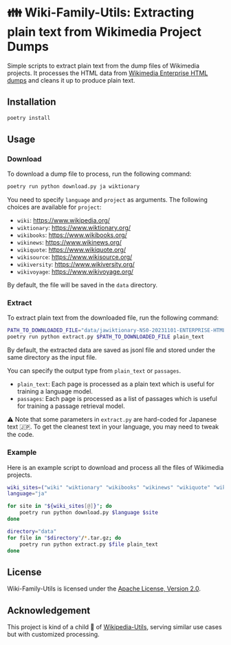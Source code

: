 # 👪 Wiki-Family-Utils: Extracting plain text from Wikimedia Project Dumps

Simple scripts to extract plain text from the dump files of Wikimedia projects.
It processes the HTML data from [Wikimedia Enterprise HTML dumps](https://dumps.wikimedia.org/other/enterprise_html/) and cleans it up to produce plain text.

## Installation
```bash
poetry install
```

## Usage
### Download
To download a dump file to process, run the following command: 
```bash
poetry run python download.py ja wiktionary
```
You need to specify `language` and `project` as arguments.
The following choices are available for `project`:
- `wiki`: https://www.wikipedia.org/
- `wiktionary`: https://www.wiktionary.org/
- `wikibooks`: https://www.wikibooks.org/
- `wikinews`: https://www.wikinews.org/
- `wikiquote`: https://www.wikiquote.org/
- `wikisource`: https://www.wikisource.org/
- `wikiversity`: https://www.wikiversity.org/
- `wikivoyage`: https://www.wikivoyage.org/

By default, the file will be saved in the `data` directory.

### Extract
To extract plain text from the downloaded file, run the following command:
```bash
PATH_TO_DOWNLOADED_FILE="data/jawiktionary-NS0-20231101-ENTERPRISE-HTML.json.tar.gz"
poetry run python extract.py $PATH_TO_DOWNLOADED_FILE plain_text
```
By default, the extracted data are saved as jsonl file and stored under the same directory as the input file.

You can specify the output type from `plain_text` or `passages`.
- `plain_text`: Each page is processed as a plain text which is useful for training a language model.
- `passages`: Each page is processed as a list of passages which is useful for training a passage retrieval model.

⚠️ Note that some parameters in `extract.py` are hard-coded for Japanese text 🇯🇵. 
To get the cleanest text in your language, you may need to tweak the code.

### Example
Here is an example script to download and process all the files of Wikimedia projects.
```bash 
wiki_sites=("wiki" "wiktionary" "wikibooks" "wikinews" "wikiquote" "wikisource" "wikiversity" "wikivoyage")
language="ja"

for site in "${wiki_sites[@]}"; do
    poetry run python download.py $language $site
done

directory="data"
for file in "$directory"/*.tar.gz; do
    poetry run python extract.py $file plain_text
done
```

## License
Wiki-Family-Utils is licensed under the [Apache License, Version 2.0](https://www.apache.org/licenses/LICENSE-2.0).

## Acknowledgement
This project is kind of a child 👦 of [Wikipedia-Utils](https://github.com/singletongue/wikipedia-utils), serving similar use cases but with customized processing. 